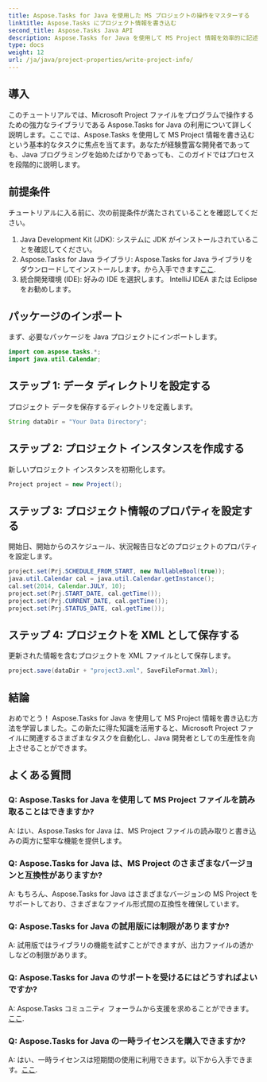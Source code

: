 ```yaml
---
title: Aspose.Tasks for Java を使用した MS プロジェクトの操作をマスターする
linktitle: Aspose.Tasks にプロジェクト情報を書き込む
second_title: Aspose.Tasks Java API
description: Aspose.Tasks for Java を使用して MS Project 情報を効率的に記述する方法を学びます。 Java 開発者向けのステップバイステップ ガイド。
type: docs
weight: 12
url: /ja/java/project-properties/write-project-info/
---
```

## 導入
このチュートリアルでは、Microsoft Project ファイルをプログラムで操作するための強力なライブラリである Aspose.Tasks for Java の利用について詳しく説明します。ここでは、Aspose.Tasks を使用して MS Project 情報を書き込むという基本的なタスクに焦点を当てます。あなたが経験豊富な開発者であっても、Java プログラミングを始めたばかりであっても、このガイドではプロセスを段階的に説明します。
## 前提条件
チュートリアルに入る前に、次の前提条件が満たされていることを確認してください。
1. Java Development Kit (JDK): システムに JDK がインストールされていることを確認してください。
2.  Aspose.Tasks for Java ライブラリ: Aspose.Tasks for Java ライブラリをダウンロードしてインストールします。から入手できます[ここ](https://releases.aspose.com/tasks/java/).
3. 統合開発環境 (IDE): 好みの IDE を選択します。 IntelliJ IDEA または Eclipse をお勧めします。

## パッケージのインポート
まず、必要なパッケージを Java プロジェクトにインポートします。
```java
import com.aspose.tasks.*;
import java.util.Calendar;
```

## ステップ 1: データ ディレクトリを設定する
プロジェクト データを保存するディレクトリを定義します。
```java
String dataDir = "Your Data Directory";
```
## ステップ 2: プロジェクト インスタンスを作成する
新しいプロジェクト インスタンスを初期化します。
```java
Project project = new Project();
```
## ステップ 3: プロジェクト情報のプロパティを設定する
開始日、開始からのスケジュール、状況報告日などのプロジェクトのプロパティを設定します。
```java
project.set(Prj.SCHEDULE_FROM_START, new NullableBool(true));
java.util.Calendar cal = java.util.Calendar.getInstance();
cal.set(2014, Calendar.JULY, 10);
project.set(Prj.START_DATE, cal.getTime());
project.set(Prj.CURRENT_DATE, cal.getTime());
project.set(Prj.STATUS_DATE, cal.getTime());
```
## ステップ 4: プロジェクトを XML として保存する
更新された情報を含むプロジェクトを XML ファイルとして保存します。
```java
project.save(dataDir + "project3.xml", SaveFileFormat.Xml);
```

## 結論
おめでとう！ Aspose.Tasks for Java を使用して MS Project 情報を書き込む方法を学習しました。この新たに得た知識を活用すると、Microsoft Project ファイルに関連するさまざまなタスクを自動化し、Java 開発者としての生産性を向上させることができます。
## よくある質問
### Q: Aspose.Tasks for Java を使用して MS Project ファイルを読み取ることはできますか?
A: はい、Aspose.Tasks for Java は、MS Project ファイルの読み取りと書き込みの両方に堅牢な機能を提供します。
### Q: Aspose.Tasks for Java は、MS Project のさまざまなバージョンと互換性がありますか?
A: もちろん、Aspose.Tasks for Java はさまざまなバージョンの MS Project をサポートしており、さまざまなファイル形式間の互換性を確保しています。
### Q: Aspose.Tasks for Java の試用版には制限がありますか?
A: 試用版ではライブラリの機能を試すことができますが、出力ファイルの透かしなどの制限があります。
### Q: Aspose.Tasks for Java のサポートを受けるにはどうすればよいですか?
 A: Aspose.Tasks コミュニティ フォーラムから支援を求めることができます。[ここ](https://forum.aspose.com/c/tasks/15).
### Q: Aspose.Tasks for Java の一時ライセンスを購入できますか?
 A: はい、一時ライセンスは短期間の使用に利用できます。以下から入手できます。[ここ](https://purchase.aspose.com/temporary-license/).